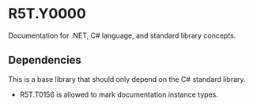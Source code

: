 # R5T.Y0000
Documentation for .NET, C# language, and standard library concepts.


## Dependencies
This is a base library that should only depend on the C# standard library.

* R5T.T0156 is allowed to mark documentation instance types.
